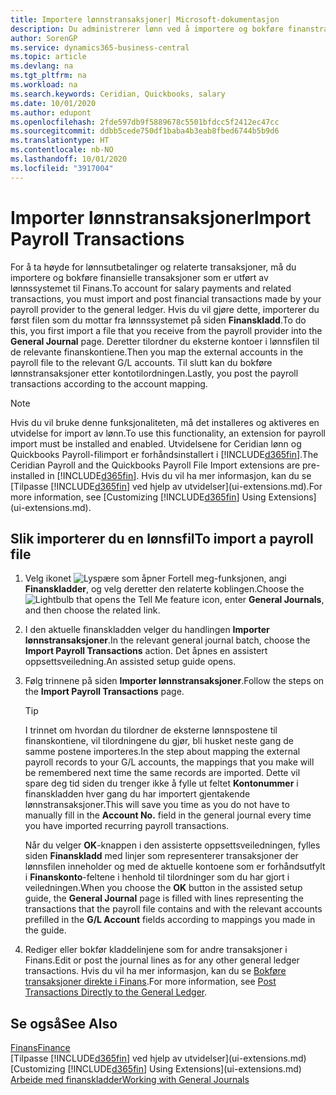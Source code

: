 ```yaml
---
title: Importere lønnstransaksjoner| Microsoft-dokumentasjon
description: Du administrerer lønn ved å importere og bokføre finanstransaksjoner fra lønnssystemet til Finans ved hjelp av en utvidelse for lønn, for eksempel Ceridian eller Quickbooks.
author: SorenGP
ms.service: dynamics365-business-central
ms.topic: article
ms.devlang: na
ms.tgt_pltfrm: na
ms.workload: na
ms.search.keywords: Ceridian, Quickbooks, salary
ms.date: 10/01/2020
ms.author: edupont
ms.openlocfilehash: 2fde597db9f5889678c5501bfdcc5f2412ec47cc
ms.sourcegitcommit: ddbb5cede750df1baba4b3eab8fbed6744b5b9d6
ms.translationtype: HT
ms.contentlocale: nb-NO
ms.lasthandoff: 10/01/2020
ms.locfileid: "3917004"
---
```

# <a name="import-payroll-transactions"></a><span data-ttu-id="c4028-103">Importer lønnstransaksjoner</span><span class="sxs-lookup"><span data-stu-id="c4028-103">Import Payroll Transactions</span></span>
<span data-ttu-id="c4028-104">For å ta høyde for lønnsutbetalinger og relaterte transaksjoner, må du importere og bokføre finansielle transaksjoner som er utført av lønnssystemet til Finans.</span><span class="sxs-lookup"><span data-stu-id="c4028-104">To account for salary payments and related transactions, you must import and post financial transactions made by your payroll provider to the general ledger.</span></span> <span data-ttu-id="c4028-105">Hvis du vil gjøre dette, importerer du først filen som du mottar fra lønnssystemet på siden **Finanskladd**.</span><span class="sxs-lookup"><span data-stu-id="c4028-105">To do this, you first import a file that you receive from the payroll provider into the **General Journal** page.</span></span> <span data-ttu-id="c4028-106">Deretter tilordner du eksterne kontoer i lønnsfilen til de relevante finanskontiene.</span><span class="sxs-lookup"><span data-stu-id="c4028-106">Then you map the external accounts in the payroll file to the relevant G/L accounts.</span></span> <span data-ttu-id="c4028-107">Til slutt kan du bokføre lønnstransaksjoner etter kontotilordningen.</span><span class="sxs-lookup"><span data-stu-id="c4028-107">Lastly, you post the payroll transactions according to the account mapping.</span></span>

> [!NOTE]  
>   <span data-ttu-id="c4028-108">Hvis du vil bruke denne funksjonaliteten, må det installeres og aktiveres en utvidelse for import av lønn.</span><span class="sxs-lookup"><span data-stu-id="c4028-108">To use this functionality, an extension for payroll import must be installed and enabled.</span></span> <span data-ttu-id="c4028-109">Utvidelsene for Ceridian lønn og Quickbooks Payroll-filimport er forhåndsinstallert i [!INCLUDE[d365fin](includes/d365fin_md.md)].</span><span class="sxs-lookup"><span data-stu-id="c4028-109">The Ceridian Payroll and the Quickbooks Payroll File Import extensions are pre-installed in [!INCLUDE[d365fin](includes/d365fin_md.md)].</span></span> <span data-ttu-id="c4028-110">Hvis du vil ha mer informasjon, kan du se [Tilpasse [!INCLUDE[d365fin](includes/d365fin_md.md)] ved hjelp av utvidelser](ui-extensions.md).</span><span class="sxs-lookup"><span data-stu-id="c4028-110">For more information, see [Customizing [!INCLUDE[d365fin](includes/d365fin_md.md)] Using Extensions](ui-extensions.md).</span></span>

## <a name="to-import-a-payroll-file"></a><span data-ttu-id="c4028-111">Slik importerer du en lønnsfil</span><span class="sxs-lookup"><span data-stu-id="c4028-111">To import a payroll file</span></span>
1. <span data-ttu-id="c4028-112">Velg ikonet ![Lyspære som åpner Fortell meg-funksjonen](media/ui-search/search_small.png "Fortell hva du vil gjøre"), angi **Finanskladder**, og velg deretter den relaterte koblingen.</span><span class="sxs-lookup"><span data-stu-id="c4028-112">Choose the ![Lightbulb that opens the Tell Me feature](media/ui-search/search_small.png "Tell me what you want to do") icon, enter **General Journals**, and then choose the related link.</span></span>
2. <span data-ttu-id="c4028-113">I den aktuelle finanskladden velger du handlingen **Importer lønnstransaksjoner**.</span><span class="sxs-lookup"><span data-stu-id="c4028-113">In the relevant general journal batch, choose the **Import Payroll Transactions** action.</span></span> <span data-ttu-id="c4028-114">Det åpnes en assistert oppsettsveiledning.</span><span class="sxs-lookup"><span data-stu-id="c4028-114">An assisted setup guide opens.</span></span>
3. <span data-ttu-id="c4028-115">Følg trinnene på siden **Importer lønnstransaksjoner**.</span><span class="sxs-lookup"><span data-stu-id="c4028-115">Follow the steps on the **Import Payroll Transactions** page.</span></span>

    > [!TIP]  
    >   <span data-ttu-id="c4028-116">I trinnet om hvordan du tilordner de eksterne lønnspostene til finanskontiene, vil tilordningene du gjør, bli husket neste gang de samme postene importeres.</span><span class="sxs-lookup"><span data-stu-id="c4028-116">In the step about mapping the external payroll records to your G/L accounts, the mappings that you make will be remembered next time the same records are imported.</span></span> <span data-ttu-id="c4028-117">Dette vil spare deg tid siden du trenger ikke å fylle ut feltet **Kontonummer** i finanskladden hver gang du har importert gjentakende lønnstransaksjoner.</span><span class="sxs-lookup"><span data-stu-id="c4028-117">This will save you time as you do not have to manually fill in the **Account No.** field in the general journal every time you have imported recurring payroll transactions.</span></span>   

    <span data-ttu-id="c4028-118">Når du velger **OK**-knappen i den assisterte oppsettsveiledningen, fylles siden **Finanskladd** med linjer som representerer transaksjoner der lønnsfilen inneholder og med de aktuelle kontoene som er forhåndsutfylt i **Finanskonto**-feltene i henhold til tilordninger som du har gjort i veiledningen.</span><span class="sxs-lookup"><span data-stu-id="c4028-118">When you choose the **OK** button in the assisted setup guide, the **General Journal** page is filled with lines representing the transactions that the payroll file contains and with the relevant accounts prefilled in the **G/L Account** fields according to mappings you made in the guide.</span></span>
4. <span data-ttu-id="c4028-119">Rediger eller bokfør kladdelinjene som for andre transaksjoner i Finans.</span><span class="sxs-lookup"><span data-stu-id="c4028-119">Edit or post the journal lines as for any other general ledger transactions.</span></span> <span data-ttu-id="c4028-120">Hvis du vil ha mer informasjon, kan du se [Bokføre transaksjoner direkte i Finans](finance-how-post-transactions-directly.md).</span><span class="sxs-lookup"><span data-stu-id="c4028-120">For more information, see [Post Transactions Directly to the General Ledger](finance-how-post-transactions-directly.md).</span></span>   

## <a name="see-also"></a><span data-ttu-id="c4028-121">Se også</span><span class="sxs-lookup"><span data-stu-id="c4028-121">See Also</span></span>
[<span data-ttu-id="c4028-122">Finans</span><span class="sxs-lookup"><span data-stu-id="c4028-122">Finance</span></span>](finance.md)  
<span data-ttu-id="c4028-123">[Tilpasse [!INCLUDE[d365fin](includes/d365fin_md.md)] ved hjelp av utvidelser](ui-extensions.md)</span><span class="sxs-lookup"><span data-stu-id="c4028-123">[Customizing [!INCLUDE[d365fin](includes/d365fin_md.md)] Using Extensions](ui-extensions.md)</span></span>  
[<span data-ttu-id="c4028-124">Arbeide med finanskladder</span><span class="sxs-lookup"><span data-stu-id="c4028-124">Working with General Journals</span></span>](ui-work-general-journals.md)  
